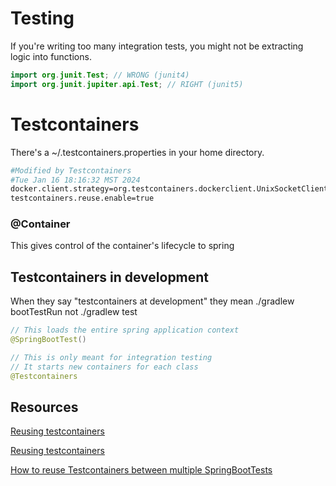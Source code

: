 # Testing

If you're writing too many integration tests, you might not be extracting logic into functions.

```java
import org.junit.Test; // WRONG (junit4)
import org.junit.jupiter.api.Test; // RIGHT (junit5)
```

# Testcontainers

There's a ~/.testcontainers.properties in your home directory.

```bash
#Modified by Testcontainers
#Tue Jan 16 18:16:32 MST 2024
docker.client.strategy=org.testcontainers.dockerclient.UnixSocketClientProviderStrategy
testcontainers.reuse.enable=true
```

### @Container
This gives control of the container's lifecycle to spring

## Testcontainers in development

When they say "testcontainers at development" they mean ./gradlew bootTestRun not ./gradlew test

```java
// This loads the entire spring application context
@SpringBootTest()

// This is only meant for integration testing
// It starts new containers for each class
@Testcontainers
```

## Resources

[Reusing testcontainers](https://rieckpil.de/reuse-containers-with-testcontainers-for-fast-integration-tests/)

[Reusing testcontainers](https://logarithmicwhale.com/posts/faster-tests-by-resuing-testcontainers-in-spring-boot/)

[How to reuse Testcontainers between multiple SpringBootTests](https://stackoverflow.com/questions/62425598)
